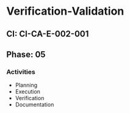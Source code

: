 # Verification-Validation

## CI: CI-CA-E-002-001
## Phase: 05

### Activities
- Planning
- Execution
- Verification
- Documentation
